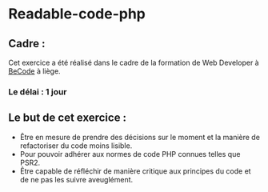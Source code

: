 # Readable-code-php

## Cadre :

Cet exercice a été réalisé dans le cadre de la formation de Web Developer à [BeCode](https://becode.org/) à liège.

### Le délai : **1 jour**

## Le but de cet exercice :

- Être en mesure de prendre des décisions sur le moment et la manière de refactoriser du code moins lisible.
- Pour pouvoir adhérer aux normes de code PHP connues telles que PSR2.
- Être capable de réfléchir de manière critique aux principes du code et de ne pas les suivre aveuglément.
